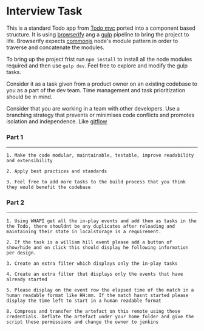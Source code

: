# Interview Task

This is a standard Todo app from [Todo mvc](http://todomvc.com/) ported into a component based structure. It is using [browserify](http://browserify.org/) ang a [gulp](http://gulpjs.com/) pipeline to bring the project to life. Browserify expects [commonjs](https://nodejs.org/docs/latest/api/modules.html) node's module pattern in order to traverse and concatenate the modules. 

To bring up the project frist run `npm install` to install all the node modules required and then use `gulp dev`. Feel free to explore and modify the gulp tasks. 

Consider it as a task given from a product owner on an existing codebase to you as a part of the dev team. Time management and task prioritization should be in mind.

Consider that you are working in a team with other developers. Use a branching strategy that prevents or minimises code conflicts and promotes isolation and independence. Like [gitflow](http://nvie.com/posts/a-successful-git-branching-model/)

### Part 1
---

	1. Make the code modular, maintainable, testable, improve readability and extensibility

	2. Apply best practices and standards

	3. Feel free to add more tasks to the build process that you think they would benefit the codebase

### Part 2
---

	1. Using WHAPI get all the in-play events and add them as tasks in the the Todo, there shouldnt be any duplicates after reloading and maintaining their state in localstorage is a requirement.

	2. If the task is a william hill event please add a button of show/hide and on click this should display he following information per design.

	3. Create an extra filter which displays only the in-play tasks

	4. Create an extra filter that displays only the events that have already started

	5. Please display on the event row the elapsed time of the match in a human readable format like HH:mm. If the match hasnt started please display the time left to start in a human readable format

	8. Compress and transfer the artefact on this remote using these credentials. Deflate the artefact under your home folder and give the script these permissions and change the owner to jenkins